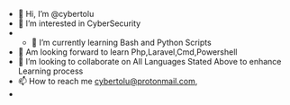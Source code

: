 - 👋 Hi, I’m @cybertolu
- 👀 I’m interested in CyberSecurity
- - 🌱 I’m currently learning Bash and Python Scripts
- 🌱 Am looking forward to learn Php,Laravel,Cmd,Powershell
- 💞️ I’m looking to collaborate on All Languages Stated Above to enhance Learning process
- 📫 How to reach me cybertolu@protonmail.com, 
- 
<!---
cybertolu/cybertolu is a ✨ special ✨ repository because its `README.md` (this file) appears on your GitHub profile.
You can click the Preview link to take a look at your changes.
--->
